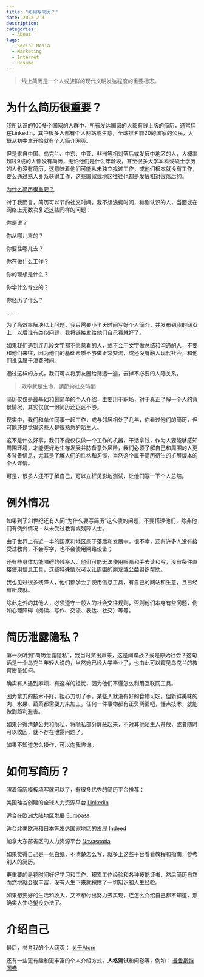 ```yaml
---
title: "如何写简历？"
date: 2022-2-3
description: 
categories:
  - About
tags:
  - Social Media
  - Marketing
  - Internet
  - Resume
---
```



> 线上简历是一个人或族群的现代文明发达程度的重要标志。


# 为什么简历很重要？

我所认识的100多个国家的人群中，所有发达国家的人都有线上版的简历，通常挂在Linkedin，其中很多人都有个人网站或生意，全球排名前20的国家的公民，大概从初中生开始就有个人简介网页。

但是来自中国、乌克兰、中东、中亚、非洲等相对落后或发展中地区的人，大概率超过9成的人都没有简历，无论他们是什么年龄段，甚至很多大学本科或硕士学历的人也没有简历，这意味着他们可能从未独立找过工作，或他们根本就没有工作，要么通过熟人关系获得工作，这些国家或地区往往也都是发展相对很落后的。

[为什么简历很重要？](https://www.indeed.com/career-advice/resumes-cover-letters/why-is-a-resume-important)

对于我而言，简历可以节约社交时间，我不想浪费时间，和刚认识的人，当面或在网络上无数次复述这些同样的问题：

你是谁？

你从哪儿来的？

你要往哪儿去？

你在做什么工作？

你的理想是什么？

你学什么专业的？

你经历了什么？

……

为了高效率解决以上问题，我只需要小半天时间写好个人简介，并发布到我的网页上，以后谁有类似问题，我将链接发给他们自己看就好了。

如果我们遇到连几段文字都不愿意看的人，或不会用文字做总结和沟通的人，不要和他们来往，因为他们的基础素质不够做正常交流，或还没有融入现代社会，和他们说话属于浪费时间。

通过这样的方式，我们可以将朋友圈给筛选一遍，去掉不必要的人际关系。

> 效率就是生命，請節約社交時間

简历仅仅是最基础和最简单的个人介绍，主要用于职场，对于真正了解一个人的背景情况，其实仅仅一份简历还远远不够。

现实中，我们和单位同事一起工作，或与邻居相处了几年，你看过他们的简历，但可能还是觉得这些人是很熟悉的陌生人。

这不是什么好事，我们不能仅仅做一个工作的机器，干活拿钱，作为人要能够感知周围环境，才能更好地生存发展并防备意外风险，我们必须了解自己和周围的人更多背景信息，尤其是了解人们的性格和习惯，当然这个属于简历衍生的扩展版本的个人详情。

可是，很多人还不了解自己，可以立杆见影地测试，让他们写一下个人总结。


# 例外情况

如果到了21世纪还有人问“为什么要写简历”这么傻的问题，不要搭理他们，除非他们有例外情况 - 从未受过教育或残障人士。

由于世界上有近一半的国家和地区属于落后和发展中，很不幸，还有许多人没有接受过教育，不会写字，也不会使用网络设备；

还有些身体功能障碍的残疾人，他们可能无法使用眼睛和手去读和写，没有条件直接使用信息工具，这些特殊情况可以让周围的朋友或公益组织帮助。

我也见过很多残障人，他们都学会了使用信息工具，有自己的网站和生意，且已经有所成就。

除此之外的其他人，必须遵守一般人的社会交往规则，否则他们本身有些问题，例如心理障碍（阅读、写作、交流、表达、社交）等等。


# 简历泄露隐私？

第一次听到“简历泄露隐私”，我当时笑出声来，这是间谍战？或是原始社会？这句话是一个乌克兰年轻人说的，当然她已经大学毕业了，也由此可以窥见乌克兰的教育质量如何。

确实有人遇到麻烦，有这样的担忧，因为他们不懂怎么利用互联网工具。

因为拿刀的技术不好，担心刀切了手，某些人就没有好的食物可吃，但新鲜美味的肉、水果、蔬菜都需要刀来加工。任何一件事物都有正负两面吧，懂点技术，就能做到趋利避害。

如果分得清楚公共和隐私，将隐私部分屏蔽起来，不对其他陌生人开放，或者随时可以收回，就不存在泄露问题了。

如果不知道怎么操作，可以向我咨询。


# 如何写简历？

照着简历模板填写就可以了，有很多优秀的简历平台推荐：

美国硅谷创建的全球人力资源平台
[Linkedin](https://www.linkedin.com/)

适合在欧洲大陆地区发展
[Europass](https://europa.eu/europass/en)

适合北美欧洲和日本等发达国家地区的发展
[Indeed](https://my.indeed.com/resume)

加拿大东部省区的人力资源平台
[Novascotia](https://novascotiaworks.ca/nsdc/)

如果觉得自己是一张白纸，不清楚怎么写，就多上这些平台看看教程和指南，参考别人的简历。

更重要的是花时间好好学习和工作、积累工作经验和各种技能证书，然后简历自然而然地就会很丰富，没有人生下来就积攒了一切知识和人生经验。

如果想要好的生活和收入，又不想付出努力去实现，连怎么介绍自己都不知道，那确实人生绝望没办法了。


# 介绍自己

最后，参考我的个人网页：
[关于Atom](https://atomx.cc/about)

还有一些更有趣和更丰富的个人介绍方式，**人格测试**和问卷等，例如：
[普鲁斯特问卷](https://en.wikipedia.org/wiki/Proust_Questionnaire)
